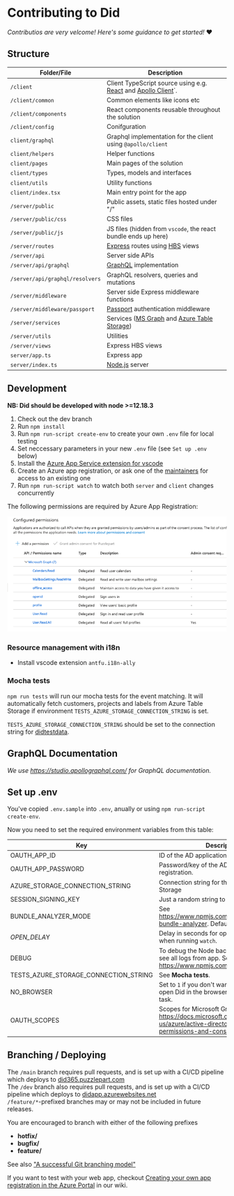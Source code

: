 # Contributing to Did


_Contributios are very velcome! Here's some guidance to get started!_ :heart:

## Structure

Folder/File | Description
--- | --- 
`/client` | Client TypeScript source using e.g. [React](https://reactjs.org/) and [Apollo Client](https://www.apollographql.com/docs/react/)`.
`/client/common` | Common elements like icons etc 
`/client/components` | React components reusable throughout the solution 
`/client/config` | Conifguration 
`client/graphql` | Graphql implementation for the client using `@apollo/client` 
`client/helpers` | Helper functions 
`client/pages` | Main pages of the solution 
`client/types` | Types, models and interfaces 
`client/utils` | Utility functions 
`client/index.tsx` | Main entry point for the app 
`/server/public` | Public assets, static files hosted under "/"
`/server/public/css` | CSS files
`/server/public/js` | JS files (hidden from `vscode`, the react bundle ends up here)
`/server/routes` | [Express](https://expressjs.com/) routes using [HBS](https://handlebarsjs.com/) views
`/server/api` | Server side APIs
`/server/api/graphql` | [GraphQL](https://github.com/graphql/graphql-js/) implementation
`/server/api/graphql/resolvers` | GraphQL resolvers, queries and mutations
`/server/middleware` | Server side Express middleware functions
`/server/middleware/passport` | [Passport](http://www.passportjs.org/) authentication middleware
`/server/services` | Services ([MS Graph](https://developer.microsoft.com/en-us/graph) and [Azure Table Storage](https://azure.microsoft.com/en-us/services/storage/tables/))
`/server/utils` | Utilities
`/server/views` | Express HBS views
`server/app.ts` | Express app
`server/index.ts` | [Node.js](http://nodejs.org/) server  

## Development

**NB: Did should be developed with node >=12.18.3**

1. Check out the dev branch
2. Run `npm install`
3. Run `npm run-script create-env` to create your own `.env` file for local testing
4. Set neccessary parameters in your new `.env` file (see `Set up .env` below)
5. Install the [Azure App Service extension for vscode](https://marketplace.visualstudio.com/items?itemName=ms-azuretools.vscode-azureappservice)
6. Create an Azure app registration, or ask one of the [maintainers](#maintainers) for access to an existing one
7. Run `npm run-script watch` to watch both `server` and `client` changes concurrently  

The following permissions are required by Azure App Registration:

![image-20201104173614079](assets/image-20201104173614079.png)

### Resource management with i18n

* Install vscode extension `antfu.i18n-ally`

### Mocha tests

`npm run tests` will run our mocha tests for the event matching. It will automatically fetch customers, projects and labels from Azure Table Storage if environment `TESTS_AZURE_STORAGE_CONNECTION_STRING` is set.

`TESTS_AZURE_STORAGE_CONNECTION_STRING` should be set to the connection string for [didtestdata](https://portal.azure.com/#@puzzlepart.com/resource/subscriptions/b5e5e285-a57a-4593-a2ef-221dc037ac9f/resourcegroups/pzl-did/providers/Microsoft.Storage/storageAccounts/didtestdata/overview).

## GraphQL Documentation

_We use https://studio.apollographql.com/ for GraphQL documentation._

## Set up .env ##

You've copied `.env.sample` into `.env`, anually or using `npm run-script create-env`.

Now you need to set the required environment variables from this table:

| Key                                   | Description                                                  | Required |
| ------------------------------------- | ------------------------------------------------------------ | -------- |
| OAUTH_APP_ID                          | ID of the AD application registration.                       | **Yes**  |
| OAUTH_APP_PASSWORD                    | Password/key of the AD application registration.             | **Yes**  |
| AZURE_STORAGE_CONNECTION_STRING       | Connection string for the Azure Table Storage                | **Yes**  |
| SESSION_SIGNING_KEY                   | Just a random string to secure the sessions.                 | **Yes**  |
| BUNDLE_ANALYZER_MODE                  | See https://www.npmjs.com/package/webpack-bundle-analyzer. Default is server. | No       |
| *OPEN_DELA*Y                          | Delay in seconds for opening Did in browser when running `watch`. | No       |
| DEBUG                                 | To debug the Node backend. E.g. `app*` to see all logs from app. See https://www.npmjs.com/package/debug. | No       |
| TESTS_AZURE_STORAGE_CONNECTION_STRING | See **Mocha tests**.                                         | No       |
| NO_BROWSER                            | Set to `1` if you don't want to automatically open Did in the browser when running `watch` task. | No       |
| OAUTH_SCOPES                          | Scopes for Microsoft Graph queries. See https://docs.microsoft.com/en-us/azure/active-directory/develop/v2-permissions-and-consent. | No       |



## Branching / Deploying

The `/main` branch requires pull requests, and is set up with a CI/CD pipeline which deploys to [did365.puzzlepart.com](https://did365.puzzlepart.com)  
The `/dev` branch also requires pull requests, and is set up with a CI/CD pipeline which deploys to [didapp.azurewebsites.net](https://didapp.azurewebsites.net)  
`/feature/*`-prefixed branches may or may not be included in future releases.

You are encouraged to branch with either of the following prefixes  
*  **hotfix/**
*  **bugfix/**
*  **feature/**

See also ["A successful Git branching model"](https://nvie.com/posts/a-successful-git-branching-model/)


If you want to test with your web app, checkout [Creating your own app registration in the Azure Portal](https://github.com/Puzzlepart/did365/wiki/Creating-your-own-app-registration-in-the-Azure-Portal) in our wiki.
